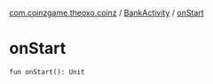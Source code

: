 [com.coinzgame.theoxo.coinz](../index.md) / [BankActivity](index.md) / [onStart](.)

# onStart

`fun onStart(): Unit`